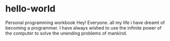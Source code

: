 # hello-world
Personal programming workbook
Hey! Everyone.
all my life i have dreamt of becoming a programmer.
I have always wished to use the infinite power of the computer to solve the unending problems of mankind.
